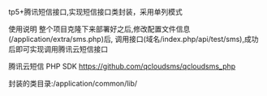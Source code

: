 tp5+腾讯短信接口,实现短信接口类封装，采用单列模式

使用说明
整个项目克隆下来部署好之后,修改配置文件信息(/application/extra/sms.php)后,
调用接口(域名/index.php/api/test/sms),成功后即可实现调用腾讯云短信接口

腾讯云短信 PHP SDK
https://github.com/qcloudsms/qcloudsms_php

封装的类目录:/application/common/lib/

